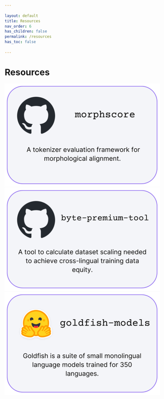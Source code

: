 ```yaml
---

layout: default
title: Resources
nav_order: 6
has_children: false
permalink: /resources
has_toc: false

---
```


# Resources
[comment]: <> ({: .no_toc })

<a href="https://github.com/catherinearnett/morphscore">
  <img src="./assets/thumbnails/morphscore.png" width="500" target="_blank" rel="noopener noreferrer" />
</a>
<a href="https://github.com/catherinearnett/byte-premium-tool">
  <img src="./assets/thumbnails/byte-premium-tool.png" width="500" target="_blank" rel="noopener noreferrer" />
</a>
<a href="https://huggingface.co/goldfish-models">
  <img src="./assets/thumbnails/goldfish-models.png" width="500" target="_blank" rel="noopener noreferrer" />
</a>
